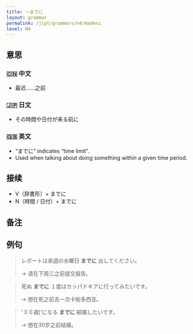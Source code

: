 ```yaml
---
title: 〜までに
layout: grammar
permalink: /jlpt/grammars/n4/madeni
level: N4
---
```


## 意思

### 🇨🇳 中文

- 最迟……之前

### 🇯🇵 日文

- その時間や日付が来る前に

### 🇬🇧 英文

- “までに” indicates “time limit”.
- Used when talking about doing something within a given time period.

## 接续

- V（辞書形）+ までに
- N（時間 / 日付）+ までに

## 备注


## 例句

> レポートは来週の水曜日 **までに** 出してください。
>
> → 请在下周三之前提交报告。

> 死ぬ **までに** １度はカッパドキアに行ってみたいです。
>
> → 想在死之前去一次卡帕多西亚。

> ’３０歳[‘になる **までに** 結婚したいです。
>
> → 想在30岁之前结婚。

